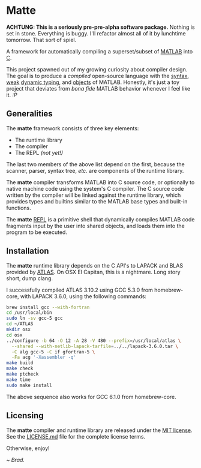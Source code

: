 
# Matte

**ACHTUNG: This is a seriously pre-pre-alpha software package.** Nothing
is set in stone. Everything is buggy. I'll refactor almost all of it by
lunchtime tomorrow. That sort of spiel.

A framework for automatically compiling a superset/subset of
[MATLAB](https://en.wikipedia.org/wiki/MATLAB) into 
[C](https://en.wikipedia.org/wiki/C_%28programming_language%29).

This project spawned out of my growing curiosity about compiler design.
The goal is to produce a *compiled* open-source language with the
[syntax](https://en.wikipedia.org/wiki/Syntax_%29programming_languages%29),
[weak](https://en.wikipedia.org/wiki/Strong_and_weak_typing)
[dynamic typing](https://en.wikipedia.org/wiki/Type_system), and
[objects](https://en.wikipedia.org/wiki/Object-oriented_programming)
of MATLAB. Honestly, it's just a toy project that deviates from *bona fide*
MATLAB behavior whenever I feel like it. *:P*

## Generalities

The **matte** framework consists of three key elements:

 * The runtime library
 * The compiler
 * The REPL *(not yet!)*

The last two members of the above list depend on the first, because the
scanner, parser, syntax tree, *etc.* are components of the runtime
library.

The **matte** compiler transforms MATLAB into C source code,
or optionally to native machine code using the system's C compiler.
The C source code written by the compiler will be linked against the
runtime library, which provides types and builtins similar to the
MATLAB base types and built-in functions.

The **matte** [REPL](https://en.wikipedia.org/wiki/Read–eval–print_loop)
is a primitive shell that dynamically compiles MATLAB code fragments
input by the user into shared objects, and loads them into the program
to be executed.

## Installation

The **matte** runtime library depends on the C API's to LAPACK and BLAS
provided by [ATLAS](http://math-atlas.sourceforge.net). On OSX El Capitan,
this is a nightmare. Long story short, dump clang.

I successfully compiled ATLAS 3.10.2 using GCC 5.3.0 from homebrew-core,
with LAPACK 3.6.0, using the following commands:

```bash
brew install gcc --with-fortran
cd /usr/local/bin
sudo ln -sv gcc-5 gcc
cd ~/ATLAS
mkdir osx
cd osx
../configure -b 64 -O 12 -A 28 -V 480 --prefix=/usr/local/atlas \
  --shared --with-netlib-lapack-tarfile=../../lapack-3.6.0.tar \
  -C alg gcc-5 -C if gfortran-5 \
  -Fa acg '-Xassembler -q'
make build
make check
make ptcheck
make time
sudo make install
```

The above sequence also works for GCC 6.1.0 from homebrew-core.

## Licensing

The **matte** compiler and runtime library are released under the
[MIT license](https://opensource.org/licenses/MIT). See the
[LICENSE.md](LICENSE.md) file for the complete license terms.

Otherwise, enjoy!

*~ Brad.*

